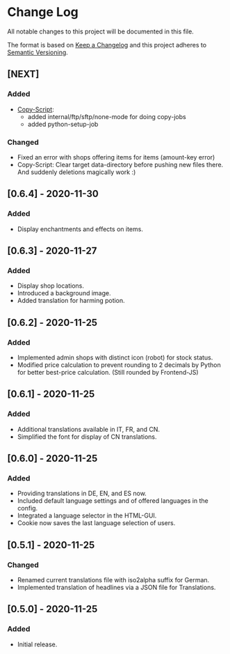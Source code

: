 # Change Log

All notable changes to this project will be documented in this file.
 
The format is based on [Keep a Changelog](http://keepachangelog.com/)
and this project adheres to [Semantic Versioning](http://semver.org/).
 
## [NEXT]

### Added

- [Copy-Script](mc-dealer-copy-execute.bat):
  - added internal/ftp/sftp/none-mode for doing copy-jobs
  - added python-setup-job

### Changed

- Fixed an error with shops offering items for items (amount-key error)
- Copy-Script: Clear target data-directory before pushing new files there. And suddenly deletions magically work :) 

## [0.6.4] - 2020-11-30

### Added

- Display enchantments and effects on items.

## [0.6.3] - 2020-11-27

### Added

- Display shop locations.
- Introduced a background image.
- Added translation for harming potion.

## [0.6.2] - 2020-11-25

### Added

- Implemented admin shops with distinct icon (robot) for stock status.
- Modified price calculation to prevent rounding to 2 decimals by Python for better best-price calculation. (Still rounded by Frontend-JS)

## [0.6.1] - 2020-11-25

### Added

- Additional translations available in IT, FR, and CN.
- Simplified the font for display of CN translations.

## [0.6.0] - 2020-11-25

### Added

- Providing translations in DE, EN, and ES now.
- Included default language settings and of offered languages in the config.
- Integrated a language selector in the HTML-GUI.
- Cookie now saves the last language selection of users.

## [0.5.1] - 2020-11-25

### Changed

- Renamed current translations file with iso2alpha suffix for German.
- Implemented translation of headlines via a JSON file for Translations.

## [0.5.0] - 2020-11-25

### Added

- Initial release.
